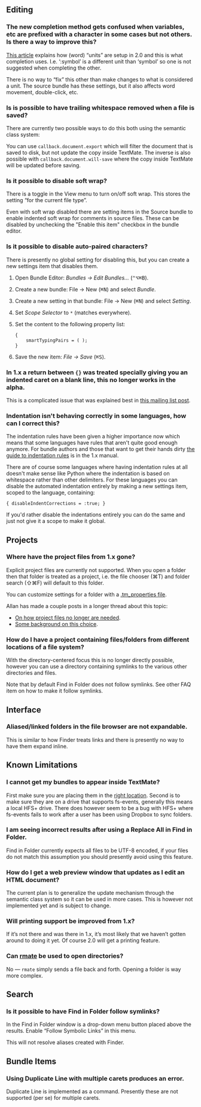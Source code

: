 ## Editing

### The new completion method gets confused when variables, etc are prefixed with a character in some cases but not others. Is there a way to improve this?

[This article](http://blog.macromates.com/2012/clever-completion/ "TextMate Blog » Clever Completion") explains how (word) “units” are setup in 2.0 and this is what completion uses. I.e. ‘:symbol’ is a different unit than ‘symbol’ so one is not suggested when completing the other.

There is no way to “fix” this other than make changes to what is considered a unit. The source bundle has these settings, but it also affects word movement, double-click, etc.

### Is is possible to have trailing whitespace removed when a file is saved?

There are currently two possible ways to do this both using the semantic class system:

You can use `callback.document.export` which will filter the document that is saved to disk, but not update the copy inside TextMate. The inverse is also possible with `callback.document.will-save` where the copy inside TextMate will be updated before saving.

### Is it possible to disable soft wrap?

There is a toggle in the View menu to turn on/off soft wrap. This stores the setting “for the current file type”.

Even with soft wrap disabled there are setting items in the Source bundle to enable indented soft wrap for comments in source files. These can be disabled by unchecking the "Enable this item" checkbox in the bundle editor.

### Is it possible to disable auto-paired characters?

There is presently no global setting for disabling this, but you can create a new settings item that disables them.

 1. Open Bundle Editor: _Bundles → Edit Bundles…_ (<kbd>⌃⌥⌘B</kbd>).
 2. Create a new bundle: File → New (<kbd>⌘N</kbd>) and select _Bundle_.
 3. Create a new setting in that bundle: File → New (<kbd>⌘N</kbd>) and select _Setting_.
 4. Set _Scope Selector_ to `*` (matches everywhere).
 5. Set the content to the following property list:

		{   
			smartTypingPairs = ( );
		}

 6. Save the new item: _File → Save_ (<kbd>⌘S</kbd>).

### In 1.x a return between `{}` was treated specially giving you an indented caret on a blank line, this no longer works in the alpha.

This is a complicated issue that was explained best in [this mailing list post](http://lists.macromates.com/textmate/2012-January/034108.html "[TxMt] Re: Indentation (TM2 R bundle)").

### Indentation isn't behaving correctly in some languages, how can I correct this?

The indentation rules have been given a higher importance now which means that some languages have rules that aren't quite good enough anymore. For bundle authors and those that want to get their hands dirty [the guide to indentation rules](http://manual.macromates.com/en/appendix#indentation_rules.html "TextMate Manual » Appendix") is in the 1.x manual.

There are of course some languages where having indentation rules at all doesn't make sense like Python where the indentation is based on whitespace rather than other delimiters. For these languages you can disable the automated indentation entirely by making a new settings item, scoped to the language, containing:

	{ disableIndentCorrections = :true; }

If you'd rather disable the indentations entirely you can do the same and just not give it a scope to make it global.


## Projects

### Where have the project files from 1.x gone?

Explicit project files are currently not supported. When you open a folder then that folder is treated as a project, i.e. the file chooser (⌘T) and folder search (⇧⌘F) will default to this folder.

You can customize settings for a folder with a [.tm_properties file](http://blog.macromates.com/2011/git-style-configuration/ "TextMate Blog &raquo; Git Style Configuration").

Allan has made a couple posts in a longer thread about this topic:

- [On how project files no longer are needed](http://lists.macromates.com/textmate/2011-December/033403.html "[TxMt] Re: Projects are gone in TM2?").
- [Some background on this choice](http://lists.macromates.com/textmate/2011-December/033522.html "[TxMt] Re: Projects are gone in TM2?").

### How do I have a project containing files/folders from different locations of a file system?

With the directory-centered focus this is no longer directly possible, however you can use a directory containing symlinks to the various other directories and files.

Note that by default Find in Folder does not follow symlinks. See other FAQ item on how to make it follow symlinks.


## Interface

### Aliased/linked folders in the file browser are not expandable.

This is similar to how Finder treats links and there is presently no way to have them expand inline.


## Known Limitations

### I cannot get my bundles to appear inside TextMate?

First make sure you are placing them in the [right location](http://blog.macromates.com/2011/locating-bundles/ "TextMate Blog » Locating Bundles"). Second is to make sure they are on a drive that supports fs-events, generally this means a local HFS+ drive. There does however seem to be a bug with HFS+ where fs-events fails to work after a user has been using Dropbox to sync folders.

### I am seeing incorrect results after using a Replace All in Find in Folder.

Find in Folder currently expects all files to be UTF-8 encoded, if your files do not match this assumption you should presently avoid using this feature.

### How do I get a web preview window that updates as I edit an HTML document?

The current plan is to generalize the update mechanism through the semantic class system so it can be used in more cases. This is however not implemented yet and is subject to change.

### Will printing support be improved from 1.x?

If it’s not there and was there in 1.x, it’s most likely that we haven’t gotten around to doing it yet. Of course 2.0 will get a printing feature.

### Can [rmate](http://blog.macromates.com/2011/mate-and-rmate/ "TextMate Blog &raquo; mate and rmate") be used to open directories?

No — `rmate` simply sends a file back and forth. Opening a folder is way more complex.


## Search

### Is it possible to have Find in Folder follow symlinks?

In the Find in Folder window is a drop-down menu button placed above the results. Enable “Follow Symbolic Links” in this menu.

This will not resolve aliases created with Finder.

## Bundle Items

### Using Duplicate Line with multiple carets produces an error.

Duplicate Line is implemented as a command. Presently these are not supported (per se) for multiple carets.
